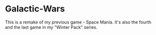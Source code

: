 # Galactic-Wars
This is a remake of my previous game - Space Mania. It's also the fourth and the last game in my "Winter Pack" series.
